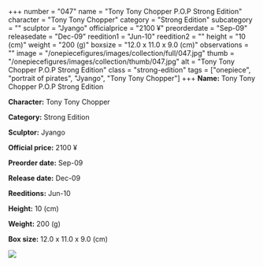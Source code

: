 +++
number = "047"
name = "Tony Tony Chopper P.O.P Strong Edition"
character = "Tony Tony Chopper"
category = "Strong Edition"
subcategory = ""
sculptor = "Jyango"
officialprice = "2100 ¥"
preorderdate = "Sep-09"
releasedate = "Dec-09"
reedition1 = "Jun-10"
reedition2 = ""
height = "10 (cm)"
weight = "200 (g)"
boxsize = "12.0 x 11.0 x 9.0 (cm)"
observations = ""
image = "/onepiecefigures/images/collection/full/047.jpg"
thumb = "/onepiecefigures/images/collection/thumb/047.jpg"
alt = "Tony Tony Chopper P.O.P Strong Edition"
class = "strong-edition"
tags = ["onepiece", "portrait of pirates", "Jyango", "Tony Tony Chopper"]
+++
**Name:** Tony Tony Chopper P.O.P Strong Edition

**Character:** Tony Tony Chopper

**Category:** Strong Edition 

**Sculptor:** Jyango

**Official price:** 2100 ¥

**Preorder date:** Sep-09

**Release date:** Dec-09

**Reeditions:** Jun-10

**Height:** 10 (cm)

**Weight:** 200 (g)

**Box size:** 12.0 x 11.0 x 9.0 (cm)

<img src="/onepiecefigures/images/collection/thumb/047.jpg">